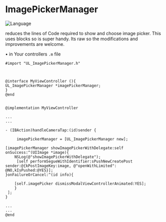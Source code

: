 ImagePickerManager
==================

![Language](https://img.shields.io/badge/LANGUAGE-Objective--C-blue.svg?style=for-the-badge)


reduces the lines of Code required to show and choose image picker. This uses blocks so is super handy. Its raw so the modifications and improvements are welcome.


• in Your controllers `.m` file

    #import "UL_ImagePickerManager.h"



    @interface MyViewController (){
    UL_ImagePickerManager *imagePickerManager;
    }
    @end
    
    
    @implementation MyViewController
    
    ...
    ...
    
    - (IBAction)handleCameraTap:(id)sender {
    
         imagePickerManager = [UL_ImagePickerManager new];
    
    [imagePickerManager showImagePickerWithDelegate:self onSuccess:^(UIImage *image){
        NSLog(@"showImagePickerWithDelegate");
         [self performSegueWithIdentifier:sPushNewCreatePost sender:@{kPostImageKey:image, @"openWithLimited": @NO,kIsPushed:@YES}];
    }onFailureOrCancel:^(id info){
    
        [self.imagePicker dismissModalViewControllerAnimated:YES];
        }
     ];   
    }
    
    ...
    ...
    @end
